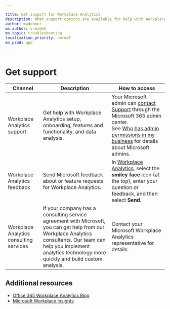 ```yaml
---

title: Get support for Workplace Analytics
description: What support options are available for help with Workplace Analytics
author: madehmer
ms.author: v-mideh
ms.topic: troubleshooting
localization_priority: normal 
ms.prod: wpa

---
```


# Get support

|Channel |Description |How to access |
|------- |----------- |--------------- |
|Workplace Analytics support|Get help with Workplace Analytics setup, onboarding, features and functionality, and data analysis. |Your Microsoft admin can [contact Support](https://docs.microsoft.com/microsoft-365/admin/contact-support-for-business-products?view=o365-worldwide) through the Microsoft 365 admin center. <br> See [Who has admin permissions in my business](https://docs.microsoft.com/microsoft-365/admin/admin-overview/admin-overview?view=o365-worldwide#who-has-admin-permissions-in-my-business) for details about Microsoft admins.</br> |
|Workplace Analytics feedback |Send Microsoft feedback about or feature requests for Workplace Analytics. |In [Workplace Analytics](https://workplaceanalytics.office.com), select the **smiley face** icon (at the top), enter your question or feedback, and then select **Send**.|
|Workplace Analytics consulting services |If your company has a consulting service agreement with Microsoft, you can get help from our Workplace Analytics consultants. Our team can help you implement analytics technology more quickly and build custom analysis. |Contact your Microsoft Workplace Analytics representative for details. |

## Additional resources

* [Office 365 Workplace Analytics Blog](https://techcommunity.microsoft.com/t5/Office-365-Analytics-Blog/bg-p/Office365AnalyticsBlog)
* [Microsoft Workplace Insights](https://insights.office.com/)
